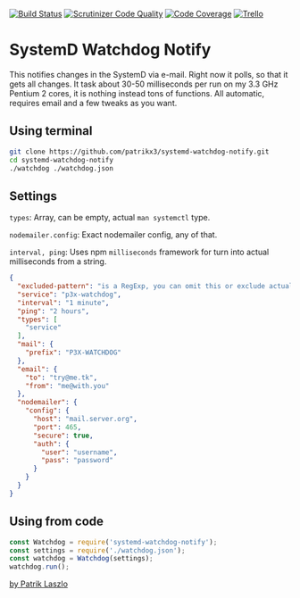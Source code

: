 [//]: #@corifeus-header


[![Build Status](https://travis-ci.org/patrikx3/systemd-watchdog-notify.svg?branch=master)](https://travis-ci.org/patrikx3/systemd-watchdog-notify)
[![Scrutinizer Code Quality](https://scrutinizer-ci.com/g/patrikx3/systemd-watchdog-notify/badges/quality-score.png?b=master)](https://scrutinizer-ci.com/g/patrikx3/systemd-watchdog-notify/?branch=master)
[![Code Coverage](https://scrutinizer-ci.com/g/patrikx3/systemd-watchdog-notify/badges/coverage.png?b=master)](https://scrutinizer-ci.com/g/patrikx3/systemd-watchdog-notify/?branch=master)  [![Trello](https://img.shields.io/badge/Trello-p3x-026aa7.svg)](https://trello.com/b/gqKHzZGy/p3x)


[//]: #corifeus-header:end

# SystemD Watchdog Notify 
This notifies changes in the SystemD via e-mail.
Right now it polls, so that it gets all changes. It task about 30-50 milliseconds per run on my 3.3 GHz Pentium 2 cores, it is nothing instead tons of functions. All automatic, requires email and a few tweaks as you want.

## Using terminal
```bash
git clone https://github.com/patrikx3/systemd-watchdog-notify.git
cd systemd-watchdog-notify
./watchdog ./watchdog.json
```

## Settings
```types```: Array, can be empty, actual ```man systemctl``` type.  

```nodemailer.config```: Exact nodemailer config, any of that.

```interval, ping```: Uses npm ```milliseconds``` framework for turn into actual milliseconds from a string.

```json
{
  "excluded-pattern": "is a RegExp, you can omit this or exclude actually",
  "service": "p3x-watchdog",
  "interval": "1 minute",
  "ping": "2 hours",
  "types": [
    "service"
  ],
  "mail": {
    "prefix": "P3X-WATCHDOG"
  },
  "email": {
    "to": "try@me.tk",
    "from": "me@with.you"
  },
  "nodemailer": {
    "config": {
      "host": "mail.server.org",
      "port": 465,
      "secure": true,
      "auth": {
        "user": "username",
        "pass": "password"
      }
    }
  }
}
```

## Using from code
```javascript
const Watchdog = require('systemd-watchdog-notify');
const settings = require('./watchdog.json');
const watchdog = Watchdog(settings);
watchdog.run();
```

[//]: #@corifeus-footer

[by Patrik Laszlo](http://patrikx3.tk)

[//]: #@corifeus-footer:end